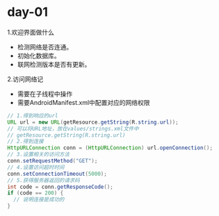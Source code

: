 # day-01

1.欢迎界面做什么

* 检测网络是否连通。
* 初始化数据库。
* 联网检测版本是否有更新。

2.访问网络记

* 需要在子线程中操作
* 需要AndroidManifest.xml中配置对应的网络权限

```java
// 1.得到响应的url
URL url = new URL(getResource.getString(R.string.url));
// 可以将URL地址，放在values/strings.xml文件中
// getResource.getString(R.string.url)
// 2.得到连接
HttpURLConnection conn = (HttpURLConnection) url.openConnection();
// 3.设置相关的访问方法
conn.setRequestMethod("GET");
// 4.设置访问超时时间
conn.setConnectionTimeout(5000);
// 5.获得服务器返回的请求码
int code = conn.getResponseCode();
if (code == 200) {
  // 说明连接是成功的
}
```

